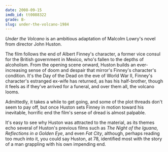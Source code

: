 ```yaml
---
date: 2008-09-15
imdb_id: tt0088322
grade: B-
slug: under-the-volcano-1984
---
```


_Under the Volcano_ is an ambitious adaptation of Malcolm Lowry's novel from director John Huston.

The film follows the end of Albert Finney's character, a former vice consul for the British government in Mexico, who's fallen to the depths of alcoholism. From the opening scene onward, Huston builds an ever-increasing sense of doom and despair that mirror's Finney's character's condition. It's the Day of the Dead on the eve of World War II, Finney's character's estranged ex-wife has returned, as has his half-brother, though it feels as if they've arrived for a funeral, and over them all, the volcano looms.

Admittedly, it takes a while to get going, and some of the plot threads don't seem to pay off, but once Huston sets Finney in motion toward his inevitable, horrific end the film's sense of dread is almost palpable.

It's easy to see why Huston was attracted to the material, as its themes echo several of Huston's previous films such as <span data-imdb-id="tt0058404">_The Night of the Iguana_</span>, <span data-imdb-id="tt0062185">_Reflections in a Golden Eye_</span>, and even <span data-imdb-id="tt0068575">_Fat City_</span>, although, perhaps reading too much into it, you could say Huston, at 78, identified most with the story of a man grappling with his own impending end.
